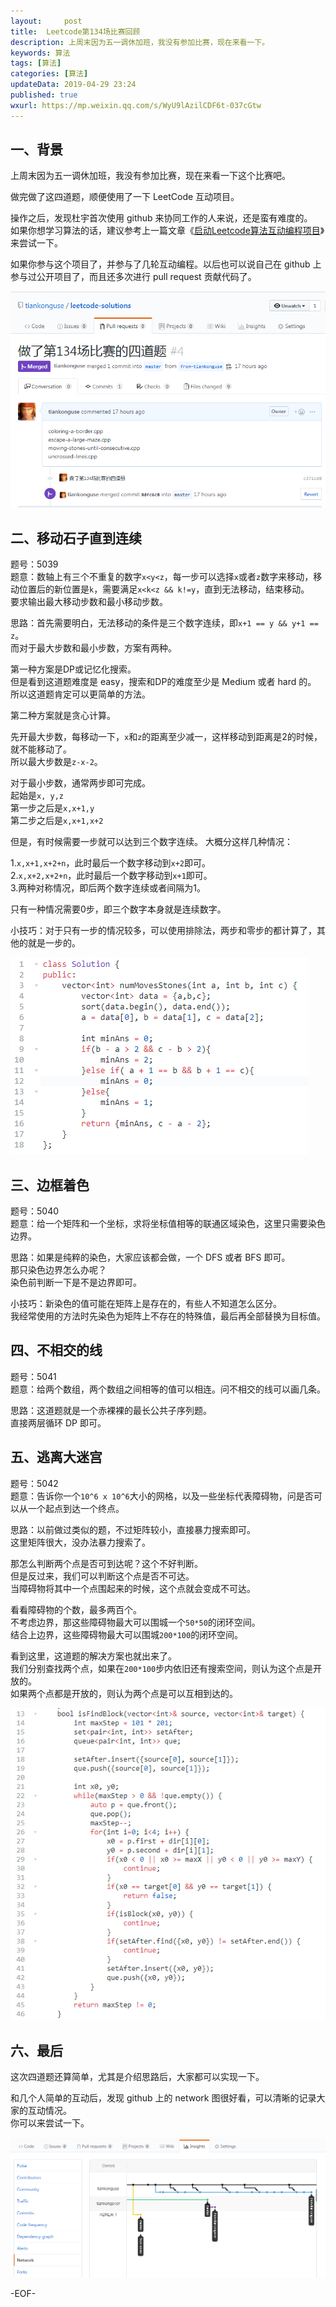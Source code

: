 ```yaml
---   
layout:     post  
title:  Leetcode第134场比赛回顾
description: 上周末因为五一调休加班，我没有参加比赛，现在来看一下。  
keywords: 算法  
tags: [算法]    
categories: [算法]  
updateData: 2019-04-29 23:24   
published: true 
wxurl: https://mp.weixin.qq.com/s/WyU9lAzilCDF6t-037cGtw  
---  
```



## 一、背景  


上周末因为五一调休加班，我没有参加比赛，现在来看一下这个比赛吧。  


做完做了这四道题，顺便使用了一下 LeetCode 互动项目。  


操作之后，发现杜宇首次使用 github 来协同工作的人来说，还是蛮有难度的。  
如果你想学习算法的话，建议参考上一篇文章《[启动Leetcode算法互动编程项目](https://mp.weixin.qq.com/s/V1IeDxJibC30wyK9nJwp_w)》来尝试一下。  


如果你参与这个项目了，并参与了几轮互动编程。以后也可以说自己在 github 上参与过公开项目了，而且还多次进行 pull request 贡献代码了。  


![](images/2019/04/29/leetcode-134-001.png)  


## 二、移动石子直到连续  


题号：5039  
题意：数轴上有三个不重复的数字`x<y<z`，每一步可以选择`x`或者`z`数字来移动，移动位置后的新位置是`k`，需要满足`x<k<z && k!=y`，直到无法移动，结束移动。  
要求输出最大移动步数和最小移动步数。  


思路：首先需要明白，无法移动的条件是三个数字连续，即`x+1 == y && y+1 == z`。  
而对于最大步数和最小步数，方案有两种。  


第一种方案是DP或记忆化搜索。  
但是看到这道题难度是 easy，搜索和DP的难度至少是 Medium 或者 hard 的。  
所以这道题肯定可以更简单的方法。  


第二种方案就是贪心计算。  


先开最大步数，每移动一下，`x`和`z`的距离至少减一，这样移动到距离是2的时候，就不能移动了。  
所以最大步数是`z-x-2`。  


对于最小步数，通常两步即可完成。  
起始是`x, y,z`  
第一步之后是`x,x+1,y`  
第二步之后是`x,x+1,x+2`  


但是，有时候需要一步就可以达到三个数字连续。 
大概分这样几种情况：  

1.`x,x+1,x+2+n`，此时最后一个数字移动到`x+2`即可。  
2.`x,x+2,x+2+n`，此时最后一个数字移动到`x+1`即可。  
3.两种对称情况，即后两个数字连续或者间隔为1。  


只有一种情况需要0步，即三个数字本身就是连续数字。  


小技巧：对于只有一步的情况较多，可以使用排除法，两步和零步的都计算了，其他的就是一步的。  


![](/images/2019/04/29/leetcode-134-002.png)  


## 三、边框着色  


题号：5040  
题意：给一个矩阵和一个坐标，求将坐标值相等的联通区域染色，这里只需要染色边界。  


思路：如果是纯粹的染色，大家应该都会做，一个 DFS 或者 BFS 即可。  
那只染色边界怎么办呢？  
染色前判断一下是不是边界即可。  


小技巧：新染色的值可能在矩阵上是存在的，有些人不知道怎么区分。  
我经常使用的方法时先染色为矩阵上不存在的特殊值，最后再全部替换为目标值。  


## 四、不相交的线  

题号：5041  
题意：给两个数组，两个数组之间相等的值可以相连。问不相交的线可以画几条。  


思路：这道题就是一个赤裸裸的最长公共子序列题。  
直接两层循环 DP 即可。  


## 五、逃离大迷宫  


题号：5042  
题意：告诉你一个`10^6 x 10^6`大小的网格，以及一些坐标代表障碍物，问是否可以从一个起点到达一个终点。  


思路：以前做过类似的题，不过矩阵较小，直接暴力搜索即可。  
这里矩阵很大，没办法暴力搜索了。  


那怎么判断两个点是否可到达呢？这个不好判断。  
但是反过来，我们可以判断这个点是否不可达。  
当障碍物将其中一个点围起来的时候，这个点就会变成不可达。  


看看障碍物的个数，最多两百个。  
不考虑边界，那这些障碍物最大可以围城一个`50*50`的闭环空间。  
结合上边界，这些障碍物最大可以围城`200*100`的闭环空间。  


看到这里，这道题的解决方案也就出来了。  
我们分别查找两个点，如果在`200*100`步内依旧还有搜索空间，则认为这个点是开放的。  
如果两个点都是开放的，则认为两个点是可以互相到达的。    


![](/images/2019/04/29/leetcode-134-003.png)  


## 六、最后  


这次四道题还算简单，尤其是介绍思路后，大家都可以实现一下。  


和几个人简单的互动后，发现 github 上的 network 图很好看，可以清晰的记录大家的互动情况。  
你可以来尝试一下。  


![](/images/2019/04/29/leetcode-134-004.png)  



-EOF-  


